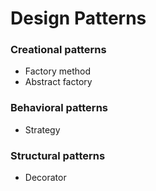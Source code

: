 # Design Patterns

### Creational patterns

- Factory method
- Abstract factory

### Behavioral patterns

- Strategy

### Structural patterns

- Decorator

